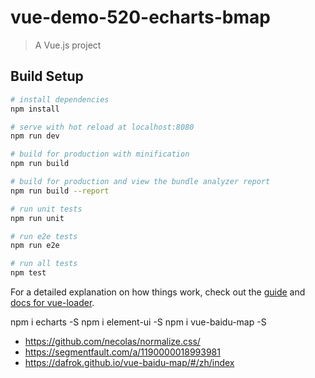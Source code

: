 # vue-demo-520-echarts-bmap

> A Vue.js project

## Build Setup

``` bash
# install dependencies
npm install

# serve with hot reload at localhost:8080
npm run dev

# build for production with minification
npm run build

# build for production and view the bundle analyzer report
npm run build --report

# run unit tests
npm run unit

# run e2e tests
npm run e2e

# run all tests
npm test
```

For a detailed explanation on how things work, check out the [guide](http://vuejs-templates.github.io/webpack/) and [docs for vue-loader](http://vuejs.github.io/vue-loader).

npm i echarts -S
npm i element-ui -S
npm i vue-baidu-map -S

- https://github.com/necolas/normalize.css/
- https://segmentfault.com/a/1190000018993981
- https://dafrok.github.io/vue-baidu-map/#/zh/index